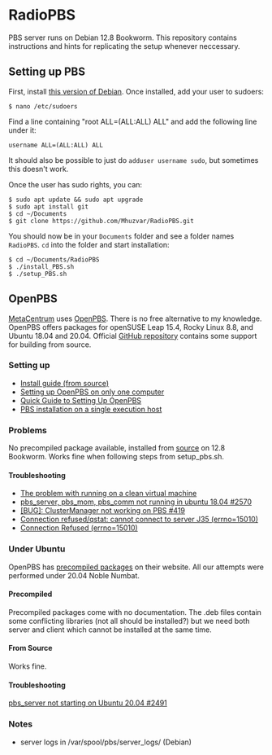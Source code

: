 # RadioPBS

PBS server runs on Debian 12.8 Bookworm. This repository contains instructions and hints for replicating the setup whenever neccessary.

## Setting up PBS

First, install [this version of Debian](https://cdimage.debian.org/debian-cd/12.8.0/amd64/iso-cd/). Once installed, add your user to sudoers:
```
$ nano /etc/sudoers
```
Find a line containing "root ALL=(ALL:ALL) ALL" and add the following line under it:
```
username ALL=(ALL:ALL) ALL
```
It should also be possible to just do `adduser username sudo`, but sometimes this doesn't work.

Once the user has sudo rights, you can:
```
$ sudo apt update && sudo apt upgrade
$ sudo apt install git 
$ cd ~/Documents
$ git clone https://github.com/Mhuzvar/RadioPBS.git
```

You should now be in your `Documents` folder and see a folder names `RadioPBS`. `cd` into the folder and start installation:
```
$ cd ~/Documents/RadioPBS
$ ./install_PBS.sh
$ ./setup_PBS.sh
```


## OpenPBS

[MetaCentrum](https://metavo.metacentrum.cz/) uses [OpenPBS](https://www.openpbs.org/). There is no free alternative to my knowledge.
OpenPBS offers packages for openSUSE Leap 15.4, Rocky Linux 8.8, and Ubuntu 18.04 and 20.04.
Official [GitHub repository](https://github.com/openpbs/openpbs/tree/master) contains some support for building from source.

### Setting up

- [Install guide (from source)](https://github.com/openpbs/openpbs/blob/master/INSTALL)
- [Setting up OpenPBS on only one computer](https://community.openpbs.org/t/setting-up-openpbs-on-only-one-computer/2306)
- [Quick Guide to Setting Up OpenPBS](http://www.rguha.net/misc/qopbs.html)
- [PBS installation on a single execution host](https://community.openpbs.org/t/pbs-installation-on-a-single-execution-host/2600)

### Problems

No precompiled package available, installed from [source](https://github.com/openpbs/openpbs/tree/master) on 12.8 Bookworm.
Works fine when following steps from setup_pbs.sh.


#### Troubleshooting

- [The problem with running on a clean virtual machine](https://community.openpbs.org/t/the-problem-with-running-on-a-clean-virtual-machine/1612)
- [ pbs_server, pbs_mom, pbs_comm not running in ubuntu 18.04 #2570 ](https://github.com/openpbs/openpbs/issues/2570)
- [ [BUG]: ClusterManager not working on PBS #419](https://github.com/MilesCranmer/PySR/issues/419)
- [Connection refused/qstat: cannot connect to server J35 (errno=15010)](https://community.openpbs.org/t/connection-refused-qstat-cannot-connect-to-server-j35-errno-15010/3275/5)
- [Connection Refused (errno=15010)](https://community.openpbs.org/t/connection-refused-errno-15010/3298)


### Under Ubuntu

OpenPBS has [precompiled packages](https://www.openpbs.org/Download.aspx#download) on their website. All our attempts were performed under 20.04 Noble Numbat.

#### Precompiled

Precompiled packages come with no documentation.
The .deb files contain some conflicting libraries (not all should be installed?) but we need both server and client which cannot be installed at the same time.

#### From Source

Works fine.


#### Troubleshooting

[ pbs_server not starting on Ubuntu 20.04 #2491 ](https://github.com/openpbs/openpbs/issues/2491)

### Notes

- server logs in /var/spool/pbs/server_logs/ (Debian)
